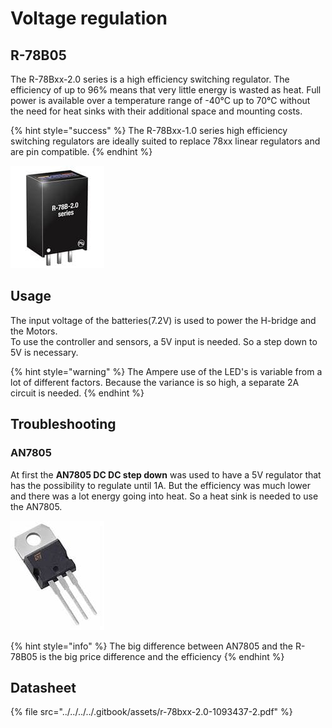 # Voltage regulation

## R-78B05

The R-78Bxx-2.0 series is a high efficiency switching regulator. The efficiency of up to 96% means that very little energy is wasted as heat. Full power is available over a temperature range of -40°C up to 70°C without the need for heat sinks with their additional space and mounting costs.

{% hint style="success" %}
The R-78Bxx-1.0 series high efficiency switching regulators are ideally suited to replace 78xx linear regulators and are pin compatible.
{% endhint %}

![](../../../../.gitbook/assets/r-78b-2.0_spl-2.jpg)

## Usage

The input voltage of the batteries\(7.2V\) is used to power the H-bridge and the Motors.  
To use the controller and sensors, a 5V input is needed. So a step down to 5V is necessary.

{% hint style="warning" %}
The Ampere use of the LED's is variable from a lot of different factors. Because the variance is so high, a separate 2A circuit is needed. 
{% endhint %}

## Troubleshooting

### AN7805

At first the **AN7805 DC DC step down** was used to have a 5V regulator that has the possibility to regulate until 1A. But the efficiency was much lower and there was a lot energy going into heat. So a heat sink is needed to use the AN7805.   



![AN7805CV](../../../../.gitbook/assets/to-220.jpg)

{% hint style="info" %}
The big difference between AN7805 and the R-78B05 is the big price difference and the efficiency 
{% endhint %}

## Datasheet

{% file src="../../../../.gitbook/assets/r-78bxx-2.0-1093437-2.pdf" %}

